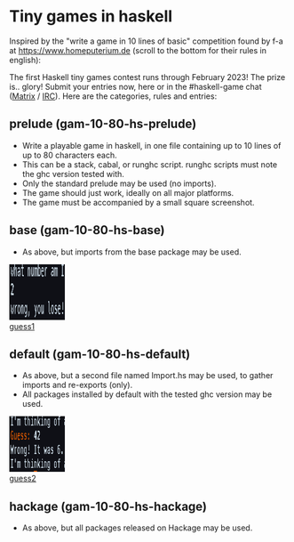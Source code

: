 # Tiny games in haskell

Inspired by the "write a game in 10 lines of basic" competition
found by f-a at https://www.homeputerium.de (scroll to the bottom for their rules in english):

The first Haskell tiny games contest runs through February 2023!
The prize is.. glory!
Submit your entries now, here or in the #haskell-game chat
([Matrix](https://matrix.to/#/#haskell-game:matrix.org) / [IRC](https://web.libera.chat/#haskell-game)).
Here are the categories, rules and entries:

## prelude (gam-10-80-hs-prelude)

- Write a playable game in haskell, in one file containing up to 10 lines of up to 80 characters each.
- This can be a stack, cabal, or runghc script. runghc scripts must note the ghc version tested with.
- Only the standard prelude may be used (no imports).
- The game should just work, ideally on all major platforms.
- The game must be accompanied by a small square screenshot.

## base (gam-10-80-hs-base)

- As above, but imports from the base package may be used.

[<img src="base/guess1.png" width=100 height=100><br>guess1](base/guess1.hs)

## default (gam-10-80-hs-default)

- As above, but a second file named Import.hs may be used, to gather imports and re-exports (only).
- All packages installed by default with the tested ghc version may be used.

[<img src="default/guess2.png" width=100 height=100><br>guess2](default/guess2.hs)

## hackage (gam-10-80-hs-hackage)

- As above, but all packages released on Hackage may be used.


